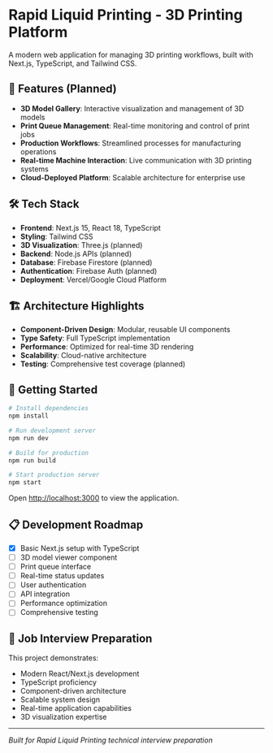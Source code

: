 # Rapid Liquid Printing - 3D Printing Platform

A modern web application for managing 3D printing workflows, built with Next.js, TypeScript, and Tailwind CSS.

## 🚀 Features (Planned)

- **3D Model Gallery**: Interactive visualization and management of 3D models
- **Print Queue Management**: Real-time monitoring and control of print jobs
- **Production Workflows**: Streamlined processes for manufacturing operations
- **Real-time Machine Interaction**: Live communication with 3D printing systems
- **Cloud-Deployed Platform**: Scalable architecture for enterprise use

## 🛠 Tech Stack

- **Frontend**: Next.js 15, React 18, TypeScript
- **Styling**: Tailwind CSS
- **3D Visualization**: Three.js (planned)
- **Backend**: Node.js APIs (planned)
- **Database**: Firebase Firestore (planned)
- **Authentication**: Firebase Auth (planned)
- **Deployment**: Vercel/Google Cloud Platform

## 🏗 Architecture Highlights

- **Component-Driven Design**: Modular, reusable UI components
- **Type Safety**: Full TypeScript implementation
- **Performance**: Optimized for real-time 3D rendering
- **Scalability**: Cloud-native architecture
- **Testing**: Comprehensive test coverage (planned)

## 🚀 Getting Started

```bash
# Install dependencies
npm install

# Run development server
npm run dev

# Build for production
npm run build

# Start production server
npm start
```

Open [http://localhost:3000](http://localhost:3000) to view the application.

## 📋 Development Roadmap

- [x] Basic Next.js setup with TypeScript
- [ ] 3D model viewer component
- [ ] Print queue interface
- [ ] Real-time status updates
- [ ] User authentication
- [ ] API integration
- [ ] Performance optimization
- [ ] Comprehensive testing

## 🎯 Job Interview Preparation

This project demonstrates:
- Modern React/Next.js development
- TypeScript proficiency
- Component-driven architecture
- Scalable system design
- Real-time application capabilities
- 3D visualization expertise

---

*Built for Rapid Liquid Printing technical interview preparation*
